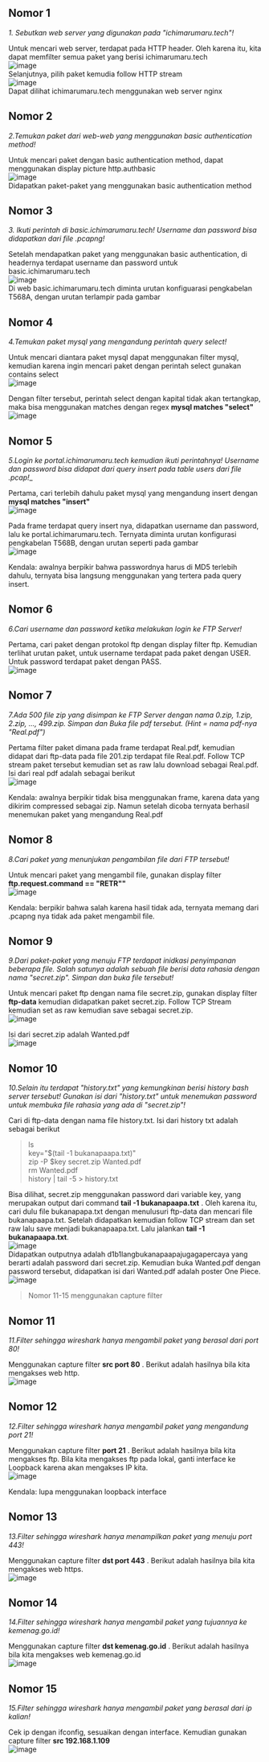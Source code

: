 ## Nomor 1
_1. Sebutkan web server yang digunakan pada "ichimarumaru.tech"!_

Untuk mencari web server, terdapat pada HTTP header. Oleh karena itu, kita dapat memfilter semua paket yang berisi ichimarumaru.tech<br />
![image](https://user-images.githubusercontent.com/49693862/134770746-fa8ae1e9-0569-4f3a-91bb-e4b9a05ab5bd.png)<br />
Selanjutnya, pilih paket kemudia follow HTTP stream<br />
![image](https://user-images.githubusercontent.com/49693862/134770760-9e8ad384-85e8-40e6-9345-b5982c306856.png)<br />
Dapat dilihat ichimarumaru.tech menggunakan web server nginx

## Nomor 2
_2.Temukan paket dari web-web yang menggunakan basic authentication method!_

Untuk mencari paket dengan basic authentication method, dapat menggunakan display picture http.authbasic<br />
![image](https://user-images.githubusercontent.com/49693862/134770800-8d6b02ee-e869-4172-a21f-faa4bcb6c761.png)<br />
Didapatkan paket-paket yang menggunakan basic authentication method

## Nomor 3
_3. Ikuti perintah di basic.ichimarumaru.tech! Username dan password bisa didapatkan dari file .pcapng!_

Setelah mendapatkan paket yang menggunakan basic authentication, di headernya terdapat username dan password untuk basic.ichimarumaru.tech<br />
![image](https://user-images.githubusercontent.com/49693862/134770846-a1b1580a-227f-4fd8-b163-53c2bee515b7.png)<br />
Di web basic.ichimarumaru.tech diminta urutan konfiguarasi pengkabelan T568A, dengan urutan terlampir pada gambar

## Nomor 4
_4.Temukan paket mysql yang mengandung perintah query select!_

Untuk mencari diantara paket mysql dapat menggunakan filter mysql, kemudian karena ingin mencari paket dengan perintah select gunakan contains select<br />
![image](https://user-images.githubusercontent.com/49693862/134771206-4e6fa6e2-fd41-4754-8156-5a1b41d89956.png)<br />

Dengan filter tersebut, perintah select dengan kapital tidak akan tertangkap, maka bisa menggunakan matches dengan regex **mysql matches "select"** <br />
![image](https://user-images.githubusercontent.com/49693862/134771278-42acf1d1-1b2f-4396-8b10-68ad232920f0.png)<br />

## Nomor 5
_5.Login ke portal.ichimarumaru.tech kemudian ikuti perintahnya! Username dan password bisa didapat dari query insert pada table users dari file .pcap!__

Pertama, cari terlebih dahulu paket mysql yang mengandung insert dengan **mysql matches "insert"** <br />
![image](https://user-images.githubusercontent.com/49693862/134771315-37940d47-d3bc-4710-80db-41be8c2f6181.png)<br />

Pada frame terdapat query insert nya, didapatkan username dan password, lalu ke portal.ichimarumaru.tech. Ternyata diminta urutan konfigurasi pengkabelan T568B, dengan urutan seperti pada gambar<br />
![image](https://user-images.githubusercontent.com/49693862/134771344-54a9d74e-cea3-4295-b388-a6b623038c91.png)<br />

Kendala: awalnya berpikir bahwa passwordnya harus di MD5 terlebih dahulu, ternyata bisa langsung menggunakan yang tertera pada query insert.


## Nomor 6
_6.Cari username dan password ketika melakukan login ke FTP Server!_

Pertama, cari paket dengan protokol ftp dengan display filter ftp. Kemudian terlihat urutan paket, untuk username terdapat pada paket dengan USER. Untuk password terdapat paket dengan PASS.<br />
![image](https://user-images.githubusercontent.com/49693862/134771370-ac7bda12-ddcd-4348-b079-214bd6b4c065.png)<br />

## Nomor 7
_7.Ada 500 file zip yang disimpan ke FTP Server dengan nama 0.zip, 1.zip, 2.zip, ..., 499.zip. Simpan dan Buka file pdf tersebut. (Hint = nama pdf-nya "Real.pdf")_

Pertama filter paket dimana pada frame terdapat Real.pdf, kemudian didapat dari ftp-data pada file 201.zip terdapat file Real.pdf. Follow TCP stream paket tersebut kemudian set as raw lalu download sebagai Real.pdf. Isi dari real pdf adalah sebagai berikut<br />
![image](https://user-images.githubusercontent.com/49693862/134771662-9fed77ce-c760-4676-be12-59fcce22c223.png)<br />

Kendala: awalnya berpikir tidak bisa menggunakan frame, karena data yang dikirim compressed sebagai zip. Namun setelah dicoba ternyata berhasil menemukan paket yang mengandung Real.pdf

## Nomor 8
_8.Cari paket yang menunjukan pengambilan file dari FTP tersebut!_

Untuk mencari paket yang mengambil file, gunakan display filter **ftp.request.command  == "RETR""** <br />
![image](https://user-images.githubusercontent.com/49693862/134771706-34ebcd2c-0c41-426e-be95-34fa00aa1fc7.png)<br />

Kendala: berpikir bahwa salah karena hasil tidak ada, ternyata memang dari .pcapng nya tidak ada paket mengambil file.

## Nomor 9
_9.Dari paket-paket yang menuju FTP terdapat inidkasi penyimpanan beberapa file. Salah satunya adalah sebuah file berisi data rahasia dengan nama "secret.zip". Simpan dan buka file tersebut!_

Untuk mencari paket ftp dengan nama file secret.zip, gunakan display filter **ftp-data** kemudian didapatkan paket secret.zip. Follow TCP Stream kemudian set as raw kemudian save sebagai secret.zip. <br />
![image](https://user-images.githubusercontent.com/49693862/134771749-52b9d0ce-2999-4fcf-b40d-ed61a4dd78ff.png)<br />

Isi dari secret.zip adalah Wanted.pdf <br />
![image](https://user-images.githubusercontent.com/49693862/134771755-1c292f7d-e0ec-4d26-af62-c1364aef961b.png)<br />

## Nomor 10
_10.Selain itu terdapat "history.txt" yang kemungkinan berisi history bash server tersebut! Gunakan isi dari "history.txt" untuk menemukan password untuk membuka file rahasia yang ada di "secret.zip"!_

Cari di ftp-data dengan nama file history.txt. Isi dari history txt adalah sebagai berikut
> ls<br />
> key="$(tail -1 bukanapaapa.txt)"<br />
> zip -P $key secret.zip Wanted.pdf<br />
> rm Wanted.pdf<br />
> history | tail -5 > history.txt<br />

Bisa dilihat, secret.zip menggunakan password dari variable key, yang merupakan output dari command **tail -1 bukanapaapa.txt** . Oleh karena itu, cari dulu file bukanapapa.txt dengan menulusuri ftp-data dan mencari file bukanapaapa.txt. Setelah didapatkan kemudian follow TCP stream dan set raw lalu save menjadi bukanapaapa.txt. Lalu jalankan **tail -1 bukanapaapa.txt**. <br />
![image](https://user-images.githubusercontent.com/49693862/134771927-975c4157-9fbf-448b-97c1-6648197d76b5.png)<br />
Didapatkan outputnya adalah d1b1langbukanapaapajugagapercaya yang berarti adalah password dari secret.zip. Kemudian buka Wanted.pdf dengan password tersebut, didapatkan isi dari Wanted.pdf adalah poster One Piece.<br />
![image](https://user-images.githubusercontent.com/49693862/134771957-64142156-c512-42c5-8399-b1ed8edeb4d4.png)<br />

> Nomor 11-15 menggunakan capture filter

## Nomor 11
_11.Filter sehingga wireshark hanya mengambil paket yang berasal dari port 80!_

Menggunakan capture filter **src port 80** . Berikut adalah hasilnya bila kita mengakses web http.<br />
![image](https://user-images.githubusercontent.com/49693862/134772003-7c919c86-4581-4a8e-a2fb-0fccb9e939b2.png)<br />

## Nomor 12
_12.Filter sehingga wireshark hanya mengambil paket yang mengandung port 21!_

Menggunakan capture filter **port 21** . Berikut adalah hasilnya bila kita mengakses ftp. Bila kita mengakses ftp pada lokal, ganti interface ke Loopback karena akan mengakses IP kita.<br />
![image](https://user-images.githubusercontent.com/49693862/134772017-1b6ff771-59ca-4a2a-a0f7-f8cd8bbabfc9.png)<br />

Kendala: lupa menggunakan loopback interface

## Nomor 13   
_13.Filter sehingga wireshark hanya menampilkan paket yang menuju port 443!_

Menggunakan capture filter **dst port 443** . Berikut adalah hasilnya bila kita mengakses web https.<br />
![image](https://user-images.githubusercontent.com/49693862/134772042-fd4a68ae-d616-4cc9-8ba5-ffe60e16056a.png)<br />

## Nomor 14
_14.Filter sehingga wireshark hanya mengambil paket yang tujuannya ke kemenag.go.id!_

Menggunakan capture filter **dst kemenag.go.id** . Berikut adalah hasilnya bila kita mengakses web kemenag.go.id<br />
![image](https://user-images.githubusercontent.com/49693862/134772054-73f0622d-7341-4b1d-a39a-b7638b1b1a99.png)<br />

## Nomor 15
_15.Filter sehingga wireshark hanya mengambil paket yang berasal dari ip kalian!_

Cek ip dengan ifconfig, sesuaikan dengan interface. Kemudian gunakan capture filter **src 192.168.1.109**<br />
![image](https://user-images.githubusercontent.com/49693862/134772076-2f67ed9d-f809-4246-8b12-813805bbcfdc.png)<br />
